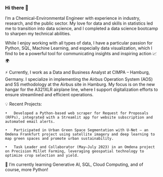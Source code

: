 ### Hi there 👋

I’m a Chemical-Environmental Engineer with experience in industry, research, and the public sector. My love for data and skills in statistics led me to transition into data science, and I completed a data science bootcamp to sharpen my technical abilities.

While I enjoy working with all types of data, I have a particular passion for Python, SQL, Machine Learning, and especially data visualization, which I find to be a powerful tool for communicating insights and inspiring action 📈🌍

⚡ Currently, I work as a Data and Business Analyst at CIMPA – Hamburg, Germany. I specialize in implementing the Airbus Operation System (AOS) and 5S methodology at the Airbus site in Hamburg. My focus is on the new hangar for the A321XLR airplane line, where I support digitalization efforts to ensure streamlined and efficient operations.

💡 Recent Projects:

	•	Developed a Python-based web scraper for Request for Proposals (RFPs), integrated with a Streamlit app for website subscription and automated email alerts.
 
	•	Participated in Urban Green Space Segmentation with U-Net – an Omdena Frankfurt project using satellite imagery and deep learning to map green spaces and promote urban sustainability.
 
	•	Task Leader and Collaborator (May–July 2023) in an Omdena project on Precision Millet Farming, leveraging geospatial technology to optimize crop selection and yield.

🔭 I’m currently learning Generative AI, SQL, Cloud Computing, and of course, more Python!
<!--
**CrisVillatoro/CrisVillatoro** is a ✨ _special_ ✨ repository because its `README.md` (this file) appears on your GitHub profile.

Here are some ideas to get you started:

- 🔭 I’m currently working on ...
- 🌱 I’m currently learning ...
- 👯 I’m looking to collaborate on ...
- 🤔 I’m looking for help with ...
- 💬 Ask me about ...
- 📫 How to reach me: ...
- 😄 Pronouns: ...
- ⚡ Fun fact: ...
-->
